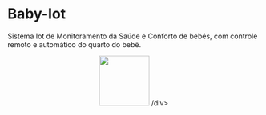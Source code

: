 # Baby-Iot

Sistema Iot de Monitoramento da Saúde e Conforto de bebês, com controle remoto e automático do quarto do bebê.

<div align="center">
<img src="![Logo - BabyIoT](https://user-images.githubusercontent.com/66453256/177552264-51a92664-a5d3-4e23-a97f-0f172c7dc3d8.png)" width="100px" />
/div>
